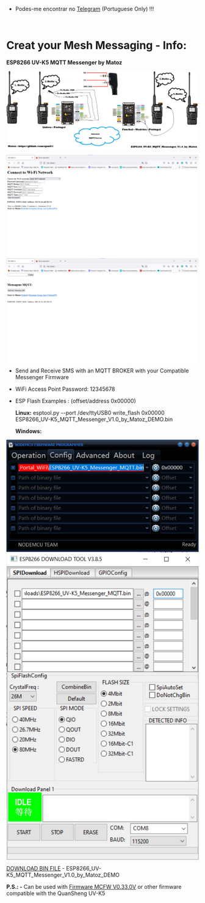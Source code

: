 * Podes-me encontrar no [Telegram](https://t.me/PMR446PT) (Portuguese Only) !!!<br>
<br>

# Creat your Mesh Messaging  - Info:
**ESP8266 UV-K5 MQTT Messenger by Matoz**

<img align="center" width="530" src="Pictures/ESP8266_UV-K5_MQTT_Messenger.png" /><br>

<img align="center" width="530" src="Pictures/ESP8266_UV-K5_MQTT_Messenger02.png" /><img align="center" width="530" src="Pictures/ESP8266_UV-K5_MQTT_Messenger01.png" />

* Send and Receive SMS with an MQTT BROKER with your Compatible Messenger Firmware<br>
* WiFi Access Point Password: 12345678<br>
* ESP Flash Examples : (offset/address 0x00000)

	**Linux:**
	esptool.py --port /dev/ttyUSB0 write_flash 0x00000 ESP8266_UV-K5_MQTT_Messenger_V1.0_by_Matoz_DEMO.bin

	**Windows:**
	
<img align="center" width="530" src="Pictures/ESP8266_UV-K5_MQTT_Messenger03.png" />
<img align="center" width="530" src="Pictures/ESP8266_UV-K5_MQTT_Messenger04.png" /><br>

[DOWNLOAD BIN FILE](https://github.com/spm81/Quansheng_UV-K5/raw/main/Arduino%20Codes/BIN%20Files/ESP8266_UV-K5_MQTT_Messenger_V1.0_by_Matoz_DEMO.bin) - ESP8266_UV-K5_MQTT_Messenger_V1.0_by_Matoz_DEMO <br>

**P.S.: -** Can be used with [Firmware MCFW V0.33.0V](https://github.com/spm81/Quansheng_UV-K5/raw/main/Firmware/UNIVERSAL%20FIRMWARE%20(%20All%20Radios%20-%20UV-K5,%20UV-K5(8),%20UV-K6,%20UV-5R%20Plus,%20etc...)/Custom%20Firmware%20by%20Matoz%20(%20spm81%20)/Custom_Firmware_by_Matoz_V0.33.0C.bin) or other firmware compatible with the QuanSheng UV-K5

